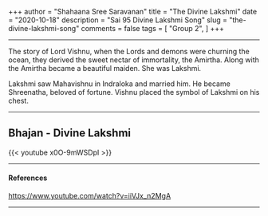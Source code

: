 +++
author = "Shahaana Sree Saravanan"
title = "The Divine Lakshmi"
date = "2020-10-18"
description = "Sai 95 Divine Lakshmi Song"
slug = "the-divine-lakshmi-song"
comments = false
tags = [
    "Group 2",
]
+++

---

The story of Lord Vishnu, when the Lords and demons were churning the ocean, they derived the sweet nectar of immortality, the Amirtha. Along with the Amirtha became a beautiful maiden. She was Lakshmi.

Lakshmi saw Mahavishnu in Indraloka and married him. He became Shreenatha, beloved of fortune. Vishnu placed the symbol of Lakshmi on his chest.

---

## Bhajan - Divine Lakshmi

{{< youtube x0O-9mWSDpI >}}

---

#### References

https://www.youtube.com/watch?v=iiVJx_n2MgA

---